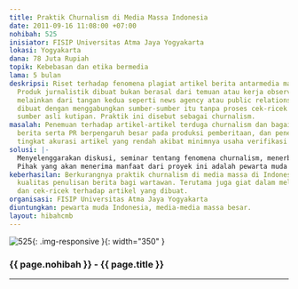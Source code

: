 ```yaml
---
title: Praktik Churnalism di Media Massa Indonesia
date: 2011-09-16 11:08:00 +07:00
nohibah: 525
inisiator: FISIP Universitas Atma Jaya Yogyakarta
lokasi: Yogyakarta
dana: 78 Juta Rupiah
topik: Kebebasan dan etika bermedia
lama: 5 bulan
deskripsi: Riset terhadap fenomena plagiat artikel berita antarmedia massa di Indonesia.
  Produk jurnalistik dibuat bukan berasal dari temuan atau kerja observasi pewarta,
  melainkan dari tangan kedua seperti news agency atau public relations. Berita lalu
  dibuat dengan menggabungkan sumber-sumber itu tanpa proses cek-ricek dan tak mencantumkan
  sumber asli kutipan. Praktik ini disebut sebagai churnalism.
masalah: Penemuan terhadap artikel-artikel terduga churnalism dan bagaimana agensi
  berita serta PR berpengaruh besar pada produksi pemberitaan, dan penemuan terhadap
  tingkat akurasi artikel yang rendah akibat minimnya usaha verifikasi dan cek-ricek
solusi: |-
  Menyelenggarakan diskusi, seminar tentang fenomena churnalism, menerbitkan buku mengenai fenomena churnalism di media massa Indonesia, dan mengadakan pelatihan peningkatan kemampuan reportase dan menulis berita bagi wartawan dengan disisipkan materi tentang anti-churnalism.
  Pihak yang akan menerima manfaat dari proyek ini adalah pewarta muda Indonesia, media-media massa besar.
keberhasilan: Berkurangnya praktik churnalism di media massa di Indonesia dan meningkatnya
  kualitas penulisan berita bagi wartawan. Terutama juga giat dalam melakukan verifikasi
  dan cek-ricek terhadap artikel yang dibuat.
organisasi: FISIP Universitas Atma Jaya Yogyakarta
diuntungkan: pewarta muda Indonesia, media-media massa besar.
layout: hibahcmb
---
```


![525](/static/img/hibahcmb/525.png){: .img-responsive }{: width="350" }

### {{ page.nohibah }} - {{ page.title }}

---

